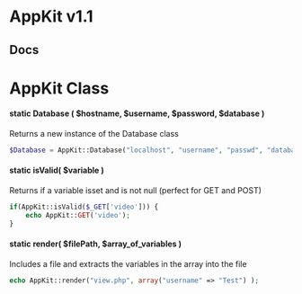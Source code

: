 AppKit v1.1
===========

## Docs

# AppKit Class

#### static Database ( $hostname, $username, $password, $database )
Returns a new instance of the Database class
```php
$Database = AppKit::Database("localhost", "username", "passwd", "database_name");
```

#### static isValid( $variable )
Returns if a variable isset and is not null (perfect for GET and POST)
```php
if(AppKit::isValid($_GET['video'])) {
	echo AppKit::GET('video');
}
```

#### static render( $filePath, $array_of_variables )
Includes a file and extracts the variables in the array into the file
```php
echo AppKit::render("view.php", array("username" => "Test") );
```


